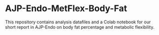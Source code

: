 # AJP-Endo-MetFlex-Body-Fat
This repository contains analysis datafiles and a Colab notebook for our short report in AJP-Endo on body fat percentage and metabolic flexibility.
